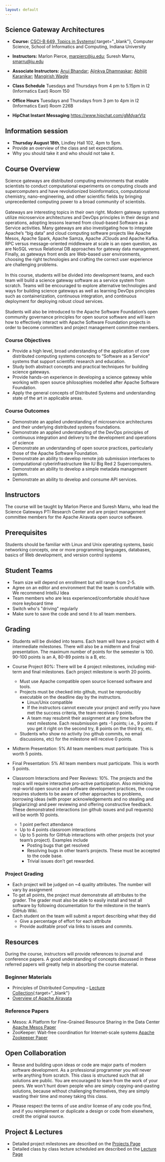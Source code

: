 ```yaml
---
layout: default
---
```


## Science Gateway Architectures

* **Course:** [CSCI-B 649, Topics in Systems](https://www.soic.indiana.edu/graduate/courses/index.html?number=b649&department=CSCI){:target="_blank"}, Computer Science, School of Informatics and Computing, Indiana University
* **Instructors:** Marlon Pierce, [marpierc@iu.edu](mailto:marpierc@iu.edu); Suresh Marru, [smarru@iu.edu](mailto:smarru@iu.edu)
* **Associate Instructors:** [Anuj Bhandar](mailto:anujbhan@umail.iu.edu); [Ajinkya Dhamnaskar](mailto:adhamnas@umail.iu.edu); [Abhijit Karanjkar](mailto:aykaranj@umail.iu.edu); [Mangirish Wagle](mailto:mawagle@umail.iu.edu)
                                                                                                                              
* **Class Schedule** Tuesdays and Thursdays from 4 pm to 5.15pm in I2 (Informatics East) Room 150
* **Office Hours** Tuesdays and Thursdays from 3 pm to 4pm in I2 (Informatics East) Room 226B
* **HipChat Instant Messaging** https://www.hipchat.com/gMdyarVIz 

## Information session
* **Thursday August 18th**, Lindley Hall 102, 4pm to 5pm. 
* Provide an overview of the class and set expectations. 
* Why you should take it and who should not take it. 

## Course Overview

Science gateways are distributed computing environments that enable scientists to conduct computational experiments on computing clouds and supercomputers and have revolutionized bioinformatics, computational chemistry, nano-engineering, and other scientific fields by bringing unprecedented computing power to a broad community of scientists.   
<br/>
Gateways are interesting topics in their own right. Modern gateway systems utilize microservice architectures and DevOps principles in their design and operations, adopting lessons learned from cloud-based Software as a Service activities. 
Many gateways are also investigating how to integrate Apache’s “big data” and cloud computing software projects like Apache Mesos, Apache Spark, Apache Samza, Apache JClouds and Apache Kafka. RPC versus message-oriented middleware at scale is an open question, as are NoSQL versus Relational DB approaches for gateway data management. Finally, as gateways front ends are Web-based user environments, choosing the right technologies and crafting the correct user experience are challenging problems.   
<br/>
In this course, students will be divided into development teams, and each team will build a science gateway software as a service system from scratch. Teams will be encouraged to explore alternative technologies and ways for building science gateways as well as learning DevOps principles such as containerization, continuous integration, and continuous deployment for deploying robust cloud services.    
<br/>
Students will also be introduced to the Apache Software Foundation’s open community governance principles for open source software and will learn how to effectively interact with Apache Software Foundation projects in order to become committers and project management committee members.

### Course Objectives

* Provide a high level, broad understanding of the application of core distributed computing systems concepts to “Software as a Service” systems that support scientific research and education. 
* Study both abstract concepts and practical techniques for building science gateways.
* Provide hands-on experience in developing a science gateway while working with open source philosophies modelled after Apache Software Foundation.
* Apply the general concepts of Distributed Systems and understanding state of the art in applicable areas.


### Course Outcomes  

* Demonstrate an applied understanding of microservice architectures and their underlying distributed systems foundations.
* Demonstrate an applied understanding of the DevOps principles of continuous integration and delivery to the development and operations of science 
* Demonstrate an understanding of open source practices, particularly those of the Apache Software Foundation.
* Demonstrate an ability to develop remote job submission interfaces to computational cyberinfrastructure like IU Big Red 2 Supercomputers.
* Demonstrate an ability to develop a simple metadata management system.
* Demonstrate an ability to develop and consume API services.

## Instructors
The course will be taught by Marlon Pierce and Suresh Marru, who lead the Science Gateways PTI Research Center and are project management committee members for the Apache Airavata open source software.

## Prerequisites

Students should be familiar with Linux and Unix operating systems, basic networking concepts, one or more programming languages, databases, basics of Web development, and version control systems

## Student Teams

* Team size will depend on enrollment but will range from 2-5.
* Agree on an editor and environment that the team is comfortable with. We recommend IntelliJ Idea
* Team members who are less experienced/comfortable should have more keyboard time
* Switch who's "driving" regularly
* Make sure to save the code and send it to all team members.

## Grading

* Students will be divided into teams. 
Each team will have a project with 4 intermediate milestones.  There will also be a midterm and final presentation. The maximum number of points for the semester is 100.  90-100 points is an A, 80-89 points is a B, etc.

* Course Project 80%: There will be 4 project milestones, including mid-term and final milestones. Each project milestone is worth 20 points.
    * Must use Apache compatible open source licensed software and tools.
     * Projects must be checked into github, must be reproducibly executable on the deadline day by the instructors.
        * Linux/Unix compatible
        * If the instructors cannot execute your project and verify you have met the success criteria, the team receives 0 points.
        * A team may resubmit their assignment at any time before the next milestone. Each resubmission gets -1 points; i.e., 9 points if you get it right on the second try, 8 points on the third try, etc.
    * Students who show no activity (no github commits, no email discussions, etc) for the milestone will receive 0 points.
* Midterm Presentation: 5%  All team members must participate. This is worth 5 points.
* Final Presentation: 5% All team members must participate. This is worth 5 points.
* Classroom Interactions and Peer Reviews: 10%. The projects and the topics will require interactive pro-active participation. Also mimicking real-world open source and software development practices, the course requires students to be aware of other approaches to problems, borrowing ideas (with proper acknowledgements and no stealing and plagiarizing) and peer reviewing and offering constructive feedback. These demonstrated interactions (on github issues and pull requests) will be worth 10 points.  
    * 1 point perfect attendance
    * Up to 4 points classroom interactions
    * Up to 5 points for GitHub interactions with other projects (not your team’s project). Examples include
        * Posting bugs that get resolved
        * Resolving bugs in other team’s projects. These must be accepted to the code base. 
        * Trivial issues don’t get rewarded.

### Project Grading
* Each project will be judged on ~4 quality attributes. The number will vary by assignment
* To get all points, the project must demonstrate all attributes to the grader.  The grader must also be able to easily install and test all software by following documentation for the milestone in the team’s GitHub Wiki.
* Each student on the team will submit a report describing what they did
    * Give a percentage of effort for each attribute
    * Provide auditable proof via links to issues and commits.
    
## Resources

During the course, instructors will provide references to journal and conference papers. A good understanding of concepts discussed in these referred papers will greatly help in absorbing the course material. 

### Beginner Materials

* Principles of Distributed Computing – [Lecture Collection](http://disco.ethz.ch/lectures/podc_allstars/){:target="_blank"}
* [Overview of Apache Airavata](https://cwiki.apache.org/confluence/download/attachments/45876421/iwsg2014_submission_19%20(2)%20(1).pdf?version=1&modificationDate=1409604473000&api=v2)

### Reference Papers

* Mesos: A Platform for Fine-Grained Resource Sharing in the Data Center [Apache Mesos Paper](http://static.usenix.org/events/nsdi11/tech/full_papers/Hindman_new.pdf)
* ZooKeeper: Wait-free coordination for Internet-scale systems [Apache Zookeeper Paper](https://www.usenix.org/legacy/event/usenix10/tech/full_papers/Hunt.pdf)

## Open Collaboration

* Reuse and building upon ideas or code are major parts of modern software development.  As a professional programmer you will never write anything from scratch.  This class is structured such that all solutions are public.  You are encouraged to learn from the work of your peers. We won't hunt down people who are simply copying-and-pasting solutions, because without challenging themselves, they  are simply wasting their time and money taking this class.

* Please respect the terms of use and/or license of any code you find, and if you reimplement or duplicate a design or code from elsewhere, credit the original source.

## Project & Lectures

* Detailed project milestones are described on the [Projects Page](projects.html)
* Detailed class by class lecture scheduled are described on the [Lecture Page](lectures.html)